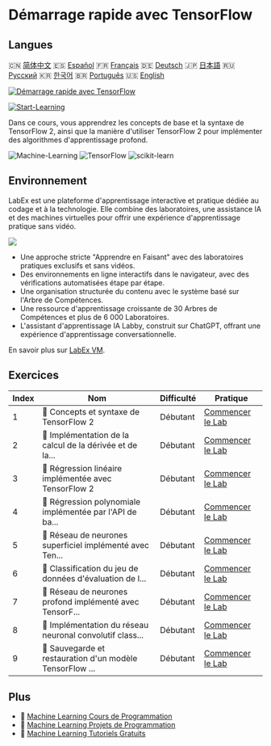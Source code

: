 # Démarrage rapide avec TensorFlow

## Langues

🇨🇳 [简体中文](README_zh.md) 🇪🇸 [Español](README_es.md) 🇫🇷 [Français](README_fr.md) 🇩🇪 [Deutsch](README_de.md) 🇯🇵 [日本語](README_ja.md) 🇷🇺 [Русский](README_ru.md) 🇰🇷 [한국어](README_ko.md) 🇧🇷 [Português](README_pt.md) 🇺🇸 [English](README.md) 

[![Démarrage rapide avec TensorFlow](https://cover-creator.labex.io/quick-start-with-tensorflow.png?lang=fr)](https://labex.io/fr/courses/quick-start-with-tensorflow)

[![Start-Learning](https://img.shields.io/badge/Start-Learning-whitesmoke?style=for-the-badge)](https://labex.io/fr/courses/quick-start-with-tensorflow)

Dans ce cours, vous apprendrez les concepts de base et la syntaxe de TensorFlow 2, ainsi que la manière d'utiliser TensorFlow 2 pour implémenter des algorithmes d'apprentissage profond.

![Machine-Learning](https://img.shields.io/badge/Machine-Learning-whitesmoke?style=for-the-badge&logo=machine-learning)
![TensorFlow](https://img.shields.io/badge/TensorFlow-whitesmoke?style=for-the-badge&logo=tensorflow)
![scikit-learn](https://img.shields.io/badge/scikit-learn-whitesmoke?style=for-the-badge&logo=scikit-learn)


## Environnement

LabEx est une plateforme d'apprentissage interactive et pratique dédiée au codage et à la technologie. Elle combine des laboratoires, une assistance IA et des machines virtuelles pour offrir une expérience d'apprentissage pratique sans vidéo.

![](https://tutorial-screenshot.getvm.io/images/vm-1725247253.png)

- Une approche stricte "Apprendre en Faisant" avec des laboratoires pratiques exclusifs et sans vidéos.
- Des environnements en ligne interactifs dans le navigateur, avec des vérifications automatisées étape par étape.
- Une organisation structurée du contenu avec le système basé sur l'Arbre de Compétences.
- Une ressource d'apprentissage croissante de 30 Arbres de Compétences et plus de 6 000 Laboratoires.
- L'assistant d'apprentissage IA Labby, construit sur ChatGPT, offrant une expérience d'apprentissage conversationnelle.

En savoir plus sur [LabEx VM](https://support.labex.io/using-labex/virtual-machine).

## Exercices

|   Index | Nom                                                      | Difficulté   | Pratique                                                                                                                                           |
|---------|----------------------------------------------------------|--------------|----------------------------------------------------------------------------------------------------------------------------------------------------|
|       1 | 📖 Concepts et syntaxe de TensorFlow 2                   | Débutant     | <a target='_blank' href='https://labex.io/fr/labs/ml-concepts-and-syntax-of-tensorflow-2-20758'>Commencer le Lab</a>                               |
|       2 | 📖 Implémentation de la calcul de la dérivée et de la... | Débutant     | <a target='_blank' href='https://labex.io/fr/labs/ml-implementation-of-computing-derivative-and-automatic-differential-20785'>Commencer le Lab</a> |
|       3 | 📖 Régression linéaire implémentée avec TensorFlow 2     | Débutant     | <a target='_blank' href='https://labex.io/fr/labs/ml-linear-regression-implemented-by-tensorflow-2-20797'>Commencer le Lab</a>                     |
|       4 | 📖 Régression polynomiale implémentée par l'API de ba... | Débutant     | <a target='_blank' href='https://labex.io/fr/labs/ml-polynomial-regression-implemented-by-low-level-api-20803'>Commencer le Lab</a>                |
|       5 | 📖 Réseau de neurones superficiel implémenté avec Ten... | Débutant     | <a target='_blank' href='https://labex.io/fr/labs/ml-shallow-neural-network-implemented-by-tensorflow-2-20809'>Commencer le Lab</a>                |
|       6 | 📖 Classification du jeu de données d'évaluation de l... | Débutant     | <a target='_blank' href='https://labex.io/fr/labs/ml-classification-of-car-safety-evaluation-dataset-20756'>Commencer le Lab</a>                   |
|       7 | 📖 Réseau de neurones profond implémenté avec TensorF... | Débutant     | <a target='_blank' href='https://labex.io/fr/labs/ml-deep-neural-network-implemented-by-tensorflow-2-20768'>Commencer le Lab</a>                   |
|       8 | 📖 Implémentation du réseau neuronal convolutif class... | Débutant     | <a target='_blank' href='https://labex.io/fr/labs/ml-implementation-of-classic-convolutional-neural-network-20784'>Commencer le Lab</a>            |
|       9 | 📖 Sauvegarde et restauration d'un modèle TensorFlow ... | Débutant     | <a target='_blank' href='https://labex.io/fr/labs/ml-tensorflow-2-model-saving-and-restoring-20813'>Commencer le Lab</a>                           |

## Plus

- 🔗 [Machine Learning Cours de Programmation](https://github.com/labex-labs/awesome-programming-courses)
- 🔗 [Machine Learning Projets de Programmation](https://github.com/labex-labs/awesome-programming-projects)
- 🔗 [Machine Learning Tutoriels Gratuits](https://github.com/labex-labs/ml-free-tutorials)

